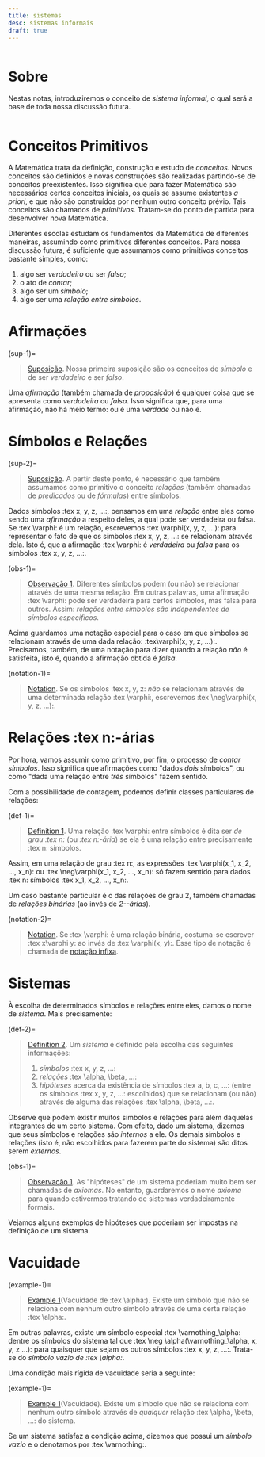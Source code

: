```yaml
---
title: sistemas
desc: sistemas informais
draft: true
---
```


```{title}
```

# Sobre

Nestas notas, introduziremos o conceito de _sistema informal_, o qual será a base de toda nossa discussão futura.

```{toc}
```

# Conceitos Primitivos 

A Matemática trata da definição, construção e estudo de _conceitos_. Novos conceitos são definidos e novas construções são realizadas partindo-se de conceitos preexistentes. Isso significa que para fazer Matemática são necessários certos conceitos iniciais, os quais se assume existentes _a priori_, e que não são construídos por nenhum outro conceito prévio. Tais conceitos são chamados de _primitivos_.  Tratam-se do ponto de partida para desenvolver nova Matemática.

Diferentes escolas estudam os fundamentos da Matemática de diferentes maneiras, assumindo como primitivos diferentes conceitos. Para nossa discussão futura, é suficiente que assumamos como primitivos conceitos bastante simples, como:

1. algo ser _verdadeiro_ ou ser _falso_;
2. o ato de _contar_;
3. algo ser um _símbolo_;
4. algo ser uma _relação entre símbolos_.

# Afirmações

(sup-1)=
> [Suposição](#sup-1). Nossa primeira suposição são os conceitos de _símbolo_ e de  ser _verdadeiro_ e ser _falso_.

Uma _afirmação_ (também chamada de _proposição_) é qualquer coisa que se apresenta como _verdadeira_ ou _falsa_. Isso significa que, para uma afirmação, não há meio termo: ou é uma _verdade_ ou não é.


# Símbolos e Relações

(sup-2)=
> [Suposição](#sup-2). A partir deste ponto, é necessário que também assumamos como primitivo o conceito _relações_ (também chamadas de _predicados_ ou de _fórmulas_) entre símbolos.

Dados símbolos :tex x, y, z, ...:, pensamos em uma _relação_ entre eles como sendo uma _afirmação_ a respeito deles, a qual pode ser verdadeira ou falsa. Se :tex \varphi: é um relação, escrevemos :tex \varphi(x, y, z, ...): para representar o fato de que os símbolos :tex x, y, z, ...: se relacionam através dela. Isto é, que a afirmação :tex \varphi: é _verdadeira_ ou _falsa_ para os símbolos :tex x, y, z, ...:.

(obs-1)=
> [Observação 1](#obs-1). Diferentes símbolos podem (ou não) se relacionar através de uma mesma relação. Em outras palavras, uma afirmação :tex \varphi: pode ser verdadeira para certos símbolos, mas falsa para outros. Assim: _relações entre símbolos são independentes de símbolos específicos_.

Acima guardamos uma notação especial para o caso em que símbolos se relacionam através de uma dada relação: :tex\varphi(x, y, z, ...):. Precisamos, também, de uma notação para dizer quando a relação _não_ é satisfeita, isto é, quando a afirmação obtida é _falsa_.

(notation-1)=
> [Notation](#notation-1). Se os símbolos :tex x, y, z: _não_ se relacionam através de uma determinada relação :tex \varphi:, escrevemos :tex \neg\varphi(x, y, z, ...):.

# Relações :tex n:-árias

Por hora, vamos assumir como primitivo, por fim, o processo de _contar símbolos_. Isso significa que afirmações como "dados _dois_ símbolos", ou como "dada uma relação entre _três_ símbolos" fazem sentido.

Com a possibilidade de contagem, podemos definir classes particulares de relações:

(def-1)=
> [Definition 1](#def-1). Uma relação :tex \varphi: entre símbolos é dita ser _de grau :tex n:_ (ou _:tex n:-ária_) se ela é uma relação entre precisamente :tex n: símbolos.

Assim, em uma relação de grau :tex n:, as expressões :tex \varphi(x_1, x_2, ..., x_n): ou :tex \neg\varphi(x_1, x_2, ..., x_n): só fazem sentido para dados :tex n: símbolos :tex x_1, x_2, ..., x_n:.

Um caso bastante particular é o das relações de grau 2, também chamadas de _relações binárias_ (ao invés de _2--árias_).

(notation-2)=
> [Notation](#notation-2). Se :tex \varphi: é uma relação binária, costuma-se escrever :tex x\varphi y: ao invés de :tex \varphi(x, y):. Esse tipo de notação é chamada de [notação infixa](https://en.m.wikipedia.org/wiki/Infix_notation).

# Sistemas

À escolha de determinados símbolos e relações entre eles, damos o nome de _sistema_. Mais precisamente:

(def-2)=
> [Definition 2](#def-2). Um _sistema_ é definido pela escolha das seguintes informações: 
> 1. _símbolos_ :tex x, y, z, ...:
> 2. _relações_ :tex \alpha, \beta, ...:
> 3. _hipóteses_ acerca da existência de símbolos :tex a, b, c, ...: (entre os símbolos :tex x, y, z, ...:  escolhidos) que se relacionam (ou não) através de alguma das relações :tex \alpha, \beta, ...:.

Observe que podem existir muitos símbolos e relações para além daquelas integrantes de um certo sistema. Com efeito, dado um sistema, dizemos que seus símbolos e relações são _internos_ a ele. Os demais símbolos e relações (isto é, não escolhidos para fazerem parte do  sistema) são ditos serem _externos_.

(obs-1)=
> [Observação 1](#obs-1). As "hipóteses" de um sistema poderiam muito bem ser chamadas de _axiomas_. No entanto, guardaremos o nome _axioma_ para quando estivermos tratando de sistemas verdadeiramente formais.

Vejamos alguns exemplos de hipóteses que poderiam ser impostas na definição de um sistema.

# Vacuidade

(example-1)=
> [Example 1](#example-1)(Vacuidade de :tex \alpha:). Existe um símbolo que não se relaciona com nenhum outro símbolo através de uma certa relação :tex \alpha:. 

Em outras palavras, existe um símbolo especial :tex \varnothing_\alpha: dentre os símbolos do sistema tal que :tex \neg \alpha(\varnothing_\alpha, x, y, z ...): para quaisquer que sejam os outros símbolos :tex x, y, z, ...:. Trata-se do _símbolo vazio de :tex \alpha:_. 

Uma condição mais rígida de vacuidade seria a seguinte:

(example-1)=
> [Example 1](#example-2)(Vacuidade). Existe um símbolo que não se relaciona com nenhum outro símbolo através de _qualquer_ relação :tex \alpha, \beta, ...: do sistema.

Se um sistema satisfaz a condição acima, dizemos que possui um _símbolo vazio_ e o denotamos por :tex \varnothing:.

#  
